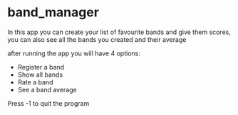 # band_manager

<p>In this app you can create your list of favourite bands and give them scores, you can also see all the bands you created and their average</p>

after running the app you will have 4 options:

- Register a band
- Show all bands
- Rate a band
- See a band average

Press -1 to quit the program
